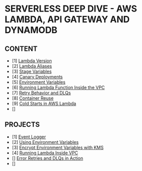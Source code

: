 # SERVERLESS DEEP DIVE - AWS LAMBDA, API GATEWAY AND DYNAMODB

## CONTENT

- [1] [Lambda Version](./Docs/1-LambdaVersion.md)
- [2] [Lambda Aliases](./Docs/2-LambdaAliases.md)
- [3] [Stage Variables](./Docs/3-StageVariables.md)
- [4] [Canary Deployments](./Docs/4-CanaryDeployments.md)
- [5] [Environment Variables](./Docs/5-EnvironmentVariables.md)
- [6] [Running Lambda Function Inside the VPC](./Docs/6-RunningLambdaInsideVPC.md)
- [7] [Retry Behavior and DLQs](./Docs/7-RetryBehaviorAndDLQs.md)
- [8] [Container Reuse](./Docs/8-ContainerReuse.md)
- [9] [Cold Starts in AWS Lambda](./Docs/9-ColdStartLambda.md)
- [] []()

## PROJECTS

- [1] [Event Logger](./Projects/eventLogger/)
- [2] [Using Environment Variables](./Projects/usingEnvVariables/)
- [3] [Encrypt Environment Variables with KMS](./Projects/encryptEnvVariablesWithKms/)
- [4] [Running Lambda Inside VPC](./Projects/runningLambdaInsideVPC/)
- [] [Error Retries and DLQs in Action](./Projects/errorRetriesAndDLQs/)
- [] []()
